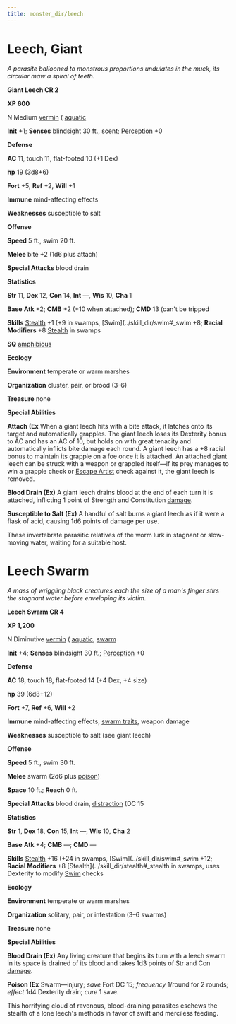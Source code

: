 ```yaml
---
title: monster_dir/leech
---
```

# Leech, Giant

_A parasite ballooned to monstrous proportions undulates in the muck, its circular maw a spiral of teeth._

**Giant Leech CR 2**

**XP 600**

N Medium [vermin](creatureTypes#_vermin) ( [aquatic](creatureTypes#_aquatic-subtype)

**Init** +1; **Senses** blindsight 30 ft., scent; [Perception](../skill_dir/perception#_perception) +0

**Defense**

**AC** 11, touch 11, flat-footed 10 (+1 Dex)

**hp** 19 (3d8+6)

**Fort** +5, **Ref** +2, **Will** +1

**Immune** mind-affecting effects

**Weaknesses** susceptible to salt

**Offense**

**Speed** 5 ft., swim 20 ft.

**Melee** bite +2 (1d6 plus attach)

**Special Attacks** blood drain

**Statistics**

**Str** 11, **Dex** 12, **Con** 14, **Int** —, **Wis** 10, **Cha** 1

**Base**  **Atk** +2; **CMB** +2 (+10 when attached); **CMD** 13 (can't be tripped

**Skills** [Stealth](../skill_dir/stealth#_stealth) +1 (+9 in swamps, [Swim](../skill_dir/swim#_swim +8; **Racial Modifiers** +8 [Stealth](../skill_dir/stealth#_stealth) in swamps

**SQ** [amphibious](universalMonsterRules#_amphibious)

**Ecology**

**Environment** temperate or warm marshes

**Organization** cluster, pair, or brood (3–6)

**Treasure** none

**Special Abilities**

**Attach (Ex** When a giant leech hits with a bite attack, it latches onto its target and automatically grapples. The giant leech loses its Dexterity bonus to AC and has an AC of 10, but holds on with great tenacity and automatically inflicts bite damage each round. A giant leech has a +8 racial bonus to maintain its grapple on a foe once it is attached. An attached giant leech can be struck with a weapon or grappled itself—if its prey manages to win a grapple check or [Escape Artist](../skill_dir/escapeArtist#_escape-artist) check against it, the giant leech is removed.

**Blood Drain (Ex)** A giant leech drains blood at the end of each turn it is attached, inflicting 1 point of Strength and Constitution [damage](universalMonsterRules#_ability-damage-and-drain).

**Susceptible to Salt (Ex)** A handful of salt burns a giant leech as if it were a flask of acid, causing 1d6 points of damage per use.

These invertebrate parasitic relatives of the worm lurk in stagnant or slow-moving water, waiting for a suitable host.

# Leech Swarm

_A mass of wriggling black creatures each the size of a man's finger stirs the stagnant water before enveloping its victim._

**Leech Swarm CR 4**

**XP 1,200**

N Diminutive [vermin](creatureTypes#_vermin) ( [aquatic](creatureTypes#_aquatic-subtype), [swarm](creatureTypes#_swarm-subtype)

**Init** +4; **Senses** blindsight 30 ft.; [Perception](../skill_dir/perception#_perception) +0

**Defense**

**AC** 18, touch 18, flat-footed 14 (+4 Dex, +4 size)

**hp** 39 (6d8+12)

**Fort** +7, **Ref** +6, **Will** +2

**Immune** mind-affecting effects, [swarm traits](creatureTypes#_swarm-subtype), weapon damage

**Weaknesses** susceptible to salt (see giant leech)

**Offense**

**Speed** 5 ft., swim 30 ft.

**Melee** swarm (2d6 plus [poison](universalMonsterRules#_poison))

**Space** 10 ft.; **Reach** 0 ft.

**Special Attacks** blood drain, [distraction](universalMonsterRules#_distraction) (DC 15

**Statistics**

**Str** 1, **Dex** 18, **Con** 15, **Int** —, **Wis** 10, **Cha** 2

**Base**  **Atk** +4; **CMB** —; **CMD** —

**Skills** [Stealth](../skill_dir/stealth#_stealth) +16 (+24 in swamps, [Swim](../skill_dir/swim#_swim +12; **Racial Modifiers** +8 [Stealth](../skill_dir/stealth#_stealth in swamps, uses Dexterity to modify [Swim](../skill_dir/swim#_swim) checks

**Ecology**

**Environment** temperate or warm marshes

**Organization** solitary, pair, or infestation (3–6 swarms)

**Treasure** none

**Special Abilities**

**Blood Drain (Ex)** Any living creature that begins its turn with a leech swarm in its space is drained of its blood and takes 1d3 points of Str and Con [damage](universalMonsterRules#_ability-damage-and-drain).

**Poison (Ex** Swarm—injury; _save_ Fort DC 15; _frequency_ 1/round for 2 rounds; _effect_ 1d4 Dexterity drain; _cure_ 1 save.

This horrifying cloud of ravenous, blood-draining parasites eschews the stealth of a lone leech's methods in favor of swift and merciless feeding.

